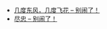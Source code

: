 - [几度东风，几度飞花 – 别闹了！](https://www.bienaole.com/archives/719)
- [尽忠 – 别闹了！](https://www.bienaole.com/archives/723)
